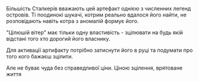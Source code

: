 Більшість Сталкерів вважають цей артефакт однією з численних легенд островів.
Ті поодинокі шукачі, котрим реально вдалося його найти, не розповідають навіть котра з аномалій формує його.

"Цілюшій вітер" має тільки одну властивість - зцілювати на будь якій відстані того хто дорогий його власнику.

Для активації артифакту потрібно затиснути його в руці та подумати про того кого бажаєш зцілити.

Але не буває чуда без справедливої ціни. Ціною зцілення, врятоване життя